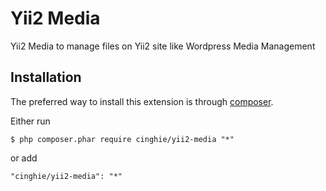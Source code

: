 # Yii2 Media
Yii2 Media to manage files on Yii2 site like Wordpress Media Management

Installation
-----------------

The preferred way to install this extension is through [composer](http://getcomposer.org/download/).

Either run

```
$ php composer.phar require cinghie/yii2-media "*"
```

or add

```
"cinghie/yii2-media": "*"
```

